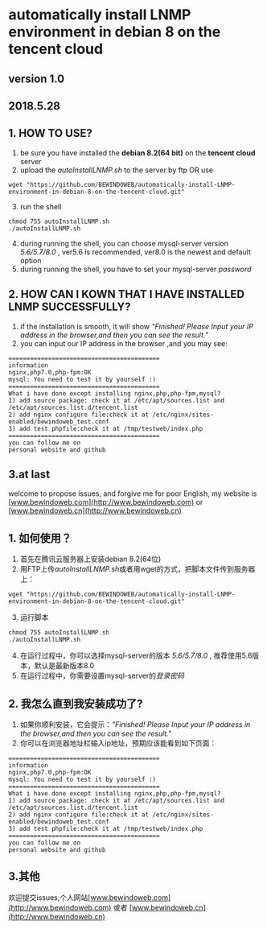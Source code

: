 # automatically install LNMP environment in debian 8 on the tencent cloud
## version 1.0
## 2018.5.28

## 1. HOW TO USE?
1) be sure you have installed the **debian 8.2(64 bit)** on the **tencent cloud** server
2) upload the *autoInstallLNMP.sh* to the server by ftp OR use 
```
wget "https://github.com/BEWINDOWEB/automatically-install-LNMP-environment-in-debian-8-on-the-tencent-cloud.git"
```
3) run the shell
```
chmod 755 autoInstallLNMP.sh
./autoInstallLNMP.sh
```
4) during running the shell, you can choose mysql-server version *5.6/5.7/8.0* , ver5.6 is recommended, ver8.0 is the newest and default option
5) during running the shell, you have to set your mysql-server *password*

## 2. HOW CAN I KOWN THAT I HAVE INSTALLED LNMP SUCCESSFULLY?
1) if the installation is smooth, it will show *"Finished! Please Input your IP address in the browser,and then you can see the result."*
2) you can input our IP address in the browser ,and you may see:
```
==========================================
information
nginx,php7.0,php-fpm:OK
mysql: You need to test it by yourself :)
==========================================
What i have done except installing nginx,php,php-fpm,mysql?
1) add source package: check it at /etc/apt/sources.list and /etc/apt/sources.list.d/tencent.list
2) add nginx configure file:check it at /etc/nginx/sites-enabled/bewindoweb_test.conf
3) add test phpfile:check it at /tmp/testweb/index.php
==========================================
you can follow me on
personal website and github
```
## 3.at last
welcome to propose issues, and forgive me for poor English, my website is [www.bewindoweb.com](http://www.bewindoweb.com) or [www.bewindoweb.cn](http://www.bewindoweb.cn)

## 1. 如何使用？
1) 首先在腾讯云服务器上安装debian 8.2(64位)
2) 用FTP上传*autoInstallLNMP.sh*或者用wget的方式，把脚本文件传到服务器上：
```
wget "https://github.com/BEWINDOWEB/automatically-install-LNMP-environment-in-debian-8-on-the-tencent-cloud.git"
```
3) 运行脚本
```
chmod 755 autoInstallLNMP.sh
./autoInstallLNMP.sh
```
4) 在运行过程中，你可以选择mysql-server的版本 *5.6/5.7/8.0* , 推荐使用5.6版本，默认是最新版本8.0
5) 在运行过程中，你需要设置mysql-server的*登录密码*

## 2. 我怎么直到我安装成功了?
1) 如果你顺利安装，它会提示：*"Finished! Please Input your IP address in the browser,and then you can see the result."*
2) 你可以在浏览器地址栏输入ip地址，预期应该能看到如下页面：
```
==========================================
information
nginx,php7.0,php-fpm:OK
mysql: You need to test it by yourself :)
==========================================
What i have done except installing nginx,php,php-fpm,mysql?
1) add source package: check it at /etc/apt/sources.list and /etc/apt/sources.list.d/tencent.list
2) add nginx configure file:check it at /etc/nginx/sites-enabled/bewindoweb_test.conf
3) add test phpfile:check it at /tmp/testweb/index.php
==========================================
you can follow me on
personal website and github
```
## 3.其他
欢迎提交issues,个人网站[www.bewindoweb.com](http://www.bewindoweb.com) 或者 [www.bewindoweb.cn](http://www.bewindoweb.cn)

